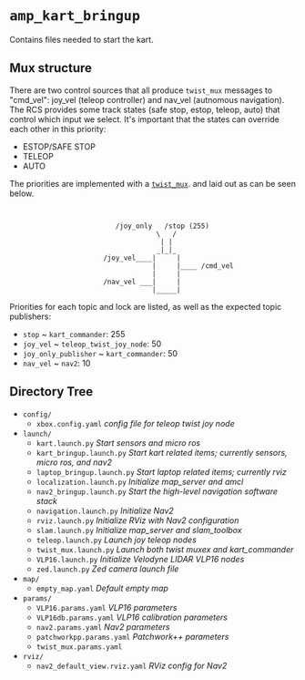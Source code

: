 # `amp_kart_bringup`

Contains files needed to start the kart.

## Mux structure

There are two control sources that all produce `twist_mux` messages to "cmd_vel": joy_vel (teleop controller) and nav_vel (autnomous navigation).
The RCS provides some track states (safe stop, estop, teleop, auto) that control which input we select. It's important that the states can override each other in this priority:

- ESTOP/SAFE STOP
- TELEOP
- AUTO

The priorities are implemented with a [`twist_mux`](http://wiki.ros.org/twist_mux).
and laid out as can be seen below.

```


                          /joy_only   /stop (255)
                                    \   /
                                     | |
                                    _|_|_
                       /joy_vel____|     |
                                   |     |____ /cmd_vel
                                   |     |
                       /nav_vel ___|     |
                                   |_____|

```

Priorities for each topic and lock are listed, as well as the expected topic publishers:

- `stop` ~ `kart_commander`: 255
- `joy_vel` ~ `teleop_twist_joy_node`: 50
- `joy_only_publisher` ~ `kart_commander`: 50
- `nav_vel` ~ `nav2`: 10

## Directory Tree

- `config/`
  - `xbox.config.yaml` _config file for teleop twist joy node_
- `launch/`
  - `kart.launch.py` _Start sensors and micro ros_
  - `kart_bringup.launch.py` _Start kart related items; currently sensors, micro ros, and nav2_
  - `laptop_bringup.launch.py` _Start laptop related items; currently rviz_
  - `localization.launch.py` _Initialize map_server and amcl_
  - `nav2_bringup.launch.py` _Start the high-level navigation software stack_
  - `navigation.launch.py` _Initialize Nav2_
  - `rviz.launch.py` _Initialize RViz with Nav2 configuration_
  - `slam.launch.py` _Initialize map_server and slam_toolbox_
  - `teleop.launch.py` _Launch joy teleop nodes_
  - `twist_mux.launch.py` _Launch both twist muxex and kart_commander_
  - `VLP16.launch.py` _Initialize Velodyne LIDAR VLP16 nodes_
  - `zed.launch.py` _Zed camera launch file_
- `map/`
  - `empty_map.yaml` _Default empty map_
- `params/`
  - `VLP16.params.yaml` _VLP16 parameters_
  - `VLP16db.params.yaml` _VLP16 calibration parameters_
  - `nav2.params.yaml` _Nav2 parameters_
  - `patchworkpp.params.yaml` _Patchwork++ parameters_
  - `twist_mux.params.yaml`
- `rviz/`
  - `nav2_default_view.rviz.yaml` _RViz config for Nav2_
